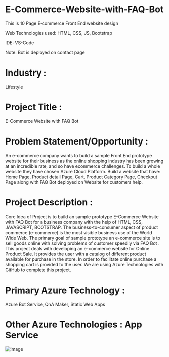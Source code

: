 # E-Commerce-Website-with-FAQ-Bot
This is 10 Page E-commerce Front End website design

Web Technologies used: HTML, CSS, JS, Bootstrap

IDE: VS-Code

Note: Bot is deployed on contact page

# Industry :
Lifestyle

# Project Title :
E-Commerce Website with FAQ Bot

# Problem Statement/Opportunity :
An e-commerce company wants to build a sample Front End prototype website for their business as the online shopping industry has been growing at an incredible rate, and so have ecommerce challenges. To build a whole website they have chosen Azure Cloud Platform. Build a website that have: Home Page, Product detail Page, Cart, Product Category Page, Checkout Page along with FAQ Bot deployed on Website for customers help.

# Project Description :
Core Idea of Project is to build an sample prototype E-Commerce Website with FAQ Bot for a business company with the help of HTML, CSS, JAVASCRIPT, BOOTSTRAP. The business-to-consumer aspect of product commerce (e-commerce) is the most visible business use of the World Wide Web. The primary goal of sample prototype an e-commerce site is to sell goods online with solving problems of customer speedily via FAQ Bot . This project deals with developing an e-commerce website for Online Product Sale. It provides the user with a catalog of different product available for purchase in the store. In order to facilitate online purchase a shopping cart is provided to the user. We are using Azure Technologies with GitHub to complete this project.

# Primary Azure Technology :
Azure Bot Service, QnA Maker, Static Web Apps

# Other Azure Technologies : App Service
![image](https://user-images.githubusercontent.com/92727791/171718152-76fd5107-f134-4b4e-85c0-e17f6f896f7e.png)
